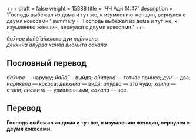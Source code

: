 +++
draft = false
weight = 15388
title = 'ЧЧ Ади 14.47'
description = 'Господь выбежал из дома и тут же, к изумлению женщин, вернулся с двумя кокосами.'
summary = 'Господь выбежал из дома и тут же, к изумлению женщин, вернулся с двумя кокосами.'
+++

_ба̄хире йа̄н̃а̄ а̄нилена дуи на̄рикела  
декхийа̄ апӯрва хаила висмита сакала_

## Пословный перевод

_ба̄хире_ — наружу; _йа̄н̃а̄_ — выйдя; _а̄нилена_ — тотчас принес; _дуи_ — два; _на̄рикела_ — кокоса; _декхийа̄_ — видя; _апӯрва_ — это чудо; _хаила_ — стали; _висмита_ — удивленными; _сакала_ — все.

## Перевод

**Господь выбежал из дома и тут же, к изумлению женщин, вернулся с двумя кокосами.**
